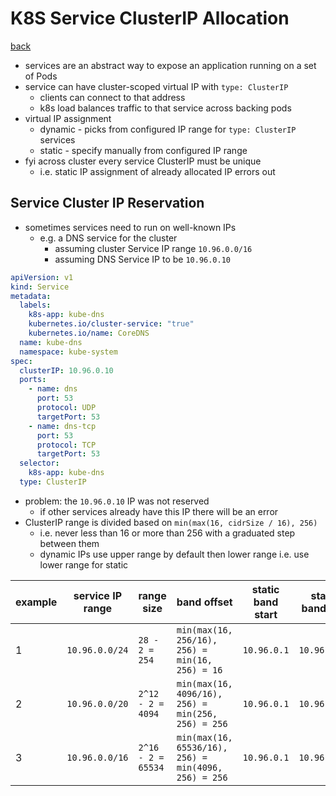 # K8S Service ClusterIP Allocation

[back](README#dns)

- services are an abstract way to expose an application running on a set of Pods
- service can have cluster-scoped virtual IP with `type: ClusterIP`
  - clients can connect to that address
  - k8s load balances traffic to that service across backing pods
- virtual IP assignment
  - dynamic - picks from configured IP range for `type: ClusterIP` services
  - static - specify manually from configured IP range
- fyi across cluster every service ClusterIP must be unique
  - i.e. static IP assignment of already allocated IP errors out

## Service Cluster IP Reservation

- sometimes services need to run on well-known IPs
  - e.g. a DNS service for the cluster
    - assuming cluster Service IP range `10.96.0.0/16`
    - assuming DNS Service IP to be `10.96.0.10`

```yaml
apiVersion: v1
kind: Service
metadata:
  labels:
    k8s-app: kube-dns
    kubernetes.io/cluster-service: "true"
    kubernetes.io/name: CoreDNS
  name: kube-dns
  namespace: kube-system
spec:
  clusterIP: 10.96.0.10
  ports:
    - name: dns
      port: 53
      protocol: UDP
      targetPort: 53
    - name: dns-tcp
      port: 53
      protocol: TCP
      targetPort: 53
  selector:
    k8s-app: kube-dns
  type: ClusterIP
```

- problem: the `10.96.0.10` IP was not reserved
  - if other services already have this IP there will be an error
- ClusterIP range is divided based on `min(max(16, cidrSize / 16), 256)`
  - i.e. never less than 16 or more than 256 with a graduated step between them
  - dynamic IPs use upper range by default then lower range i.e. use lower range for static

| example | service IP range | range size         | band offset                                          | static band start | static band end | range end       |
| ------- | ---------------- | ------------------ | ---------------------------------------------------- | ----------------- | --------------- | --------------- |
| 1       | `10.96.0.0/24`   | `28 - 2 = 254`     | `min(max(16, 256/16), 256) = min(16, 256) = 16`      | `10.96.0.1`       | `10.96.0.16`    | `10.96.0.254`   |
| 2       | `10.96.0.0/20`   | `2^12 - 2 = 4094`  | `min(max(16, 4096/16), 256) = min(256, 256) = 256`   | `10.96.0.1`       | `10.96.1.0`     | `10.96.15.254`  |
| 3       | `10.96.0.0/16`   | `2^16 - 2 = 65534` | `min(max(16, 65536/16), 256) = min(4096, 256) = 256` | `10.96.0.1`       | `10.96.1.0`     | `10.96.255.254` |

